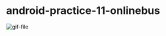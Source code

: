 # android-practice-11-onlinebus

![gif-file](https://github.com/dtaskara/android-practice-11-onlinebus/blob/master/app/src/main/res/drawable/online-bus.gif)
